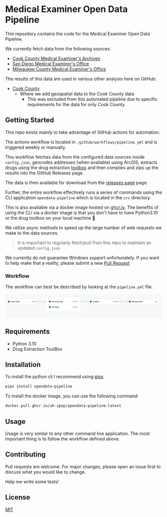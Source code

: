# Medical Examiner Open Data Pipeline

This repository contains the code for the Medical Examiner Open Data Pipeline.

We currently fetch data from the following sources:

- [Cook County Medical Examiner's Archives](https://datacatalog.cookcountyil.gov/Public-Safety/Medical-Examiner-Case-Archive/cjeq-bs86)
- [San Diego Medical Examiner's Office](https://data.sandiegocounty.gov/Safety/Medical-Examiner-Cases/jkvb-n4p7)
- [Milwaukee County Medical Examiner's Office](https://county.milwaukee.gov/EN/Medical-Examiner)

The results of this data are used in various other analysis here on GitHub:

- [Cook County](https://github.com/UK-IPOP/cook-county-analysis)
  - Where we add geospatial data to the Cook County data
    - This was excluded from this automated pipeline due to specific requirements for the data for only Cook County

## Getting Started

This repo exists mainly to take advantage of GitHub actions for automation.

The actions workflow is located in `.github/workflows/pipeline.yml` and is triggered weekly or manually.

This workflow fetches data from the configured data sources inside `config.json`, 
geocodes addresses (when available) using ArcGIS, extracts drugs using the drug extraction [toolbox](https://github.com/UK-IPOP/drug-extraction)
and then compiles and zips up the results into the GitHub Releases page.

The data is then available for download from the [releases page](https://github.com/UK-IPOP/open-data-pipeline/releases) page.

Further, the entire workflow effectively runs a series of commands using the CLI application `opendata-pipeline` which is located in the `src` directory.

This is also available via a docker image hosted on [ghcr.io](https://github.com/UK-IPOP/open-data-pipeline/pkgs/container/opendata-pipeline). The
benefits of using the CLI via a docker image is that you don't have to have Python3.10 or the drug toolbox on your local machine 🙂.

We utilize async methods to speed up the large number of web requests we make to the data sources.

> It is important to regularly fetch/pull from this repo to maintain an updated `config.json`

We currently do not guarantee Windows support unfortunately. If you want to help make that a reality, please submit a new [Pull Request](https://github.com/UK-IPOP/open-data-pipeline/pulls)

### Workflow

The workflow can best be described by looking at the `pipeline.yml` file.

![Workflow](./imgs/workflow.png)

## Requirements

- Python 3.10
- Drug Extraction ToolBox

## Installation

To install the python cli I recommend using [pipx](https://pypa.github.io/pipx/).

```bash
pipx install opendata-pipeline
```

To install the docker image, you can use the following command:

```bash
docker pull ghcr.io/uk-ipop/opendata-pipeline:latest
```

## Usage

Usage is very similar to any other command line application. The most important thing is to follow the workflow defined above.

## Contributing

Pull requests are welcome. For major changes, please open an issue first to discuss what you would like to change.

Help me write some tests!

## License

[MIT](https://choosealicense.com/licenses/mit/)
